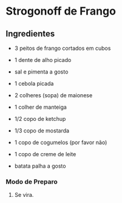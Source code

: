 # Strogonoff de Frango

## Ingredientes

- 3 peitos de frango cortados em cubos

- 1 dente de alho picado

- sal e pimenta a gosto

- 1 cebola picada

- 2 colheres (sopa) de maionese

- 1 colher de manteiga

- 1/2 copo de ketchup

- 1/3 copo de mostarda

- 1 copo de cogumelos (por favor não)

- 1 copo de creme de leite

- batata palha a gosto



### Modo de Preparo

1. Se vira.
